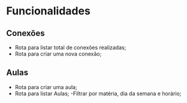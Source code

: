 # Funcionalidades

## Conexões
 - Rota para listar total de conexões realizadas;
 - Rota para criar uma nova conexão;
  
## Aulas
 
 - Rota para criar uma aula;
 - Rota para listar Aulas;
    -Filtrar por matéria, dia da semana e horário;

